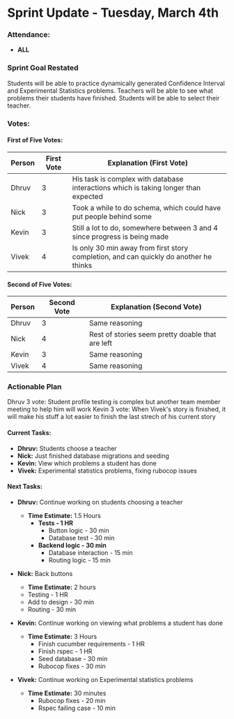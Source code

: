 # Sprint Update - Tuesday, March 4th

### Attendance:
- **ALL**

### Sprint Goal Restated
Students will be able to practice dynamically generated Confidence Interval and Experimental Statistics problems. Teachers will be able to see what problems their students have finished. Students will be able to select their teacher.

### Votes:

#### First of Five Votes:
| Person   | First Vote | Explanation (First Vote)                                               |
|----------|------------|-------------------------------------------------------------------------|
| Dhruv    |     3      |     His task is complex with database interactions which is taking longer than expected               |
| Nick     |     3      |     Took a while to do schema, which could have put people behind some                 |
| Kevin    |     3      |     Still a lot to do, somewhere between 3 and 4 since progress is being made                |
| Vivek    |     4      |     Is only 30 min away from first story completion, and can quickly do another he thinks     |

#### Second of Five Votes:
| Person   | Second Vote | Explanation (Second Vote)                                             |
|----------|-------------|-------------------------------------------------------------------------|
| Dhruv    |      3        |    Same reasoning              |
| Nick     |      4       |    Rest of stories seem pretty doable that are left             |
| Kevin    |      3        |   Same reasoning                 | 
| Vivek    |      4       |    Same reasoning           |
 
### Actionable Plan
Dhruv 3 vote: Student profile testing is complex but another team member meeting to help him will work
Kevin 3 vote: When Vivek's story is finished, it will make his stuff a lot easier to finish the last strech of his current story

#### Current Tasks:
- **Dhruv:** Students choose a teacher
- **Nick:** Just finished database migrations and seeding
- **Kevin:** View which problems a student has done
- **Vivek:** Experimental statistics problems, fixing rubocop issues

#### Next Tasks:

- **Dhruv:** Continue working on students choosing a teacher
  - **Time Estimate:** 1.5 Hours
    - **Tests - 1 HR**  
      - Button logic - 30 min  
      - Database test - 30 min  
    - **Backend logic - 30 min**  
      - Database interaction - 15 min  
      - Routing logic - 15 min  

- **Nick:** Back buttons
  - **Time Estimate:** 2 hours  
  - Testing - 1 HR
  - Add to design - 30 min
  - Routing - 30 min

- **Kevin:** Continue working on viewing what problems a student has done
  - **Time Estimate:** 3 Hours
    - Finish cucumber requirements - 1 HR
    - Finish rspec - 1 HR
    - Seed database - 30 min
    - Rubocop fixes - 30 min

- **Vivek:** Continue working on Experimental statistics problems  
  - **Time Estimate:** 30 minutes
    - Rubocop fixes - 20 min
    - Rspec failing case - 10 min
